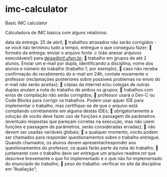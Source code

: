 # imc-calculator
Basic IMC calculator


Cálculadora de IMC básica com alguns relatórios:

data da entrega: 25 de abril;
 trabalhos atrasados não serão corrigidos - se você não terminou tudo a tempo, entregue o que
conseguiu fazer;
 formato da entrega: enviar o arquivo fonte .c (não anexar arquivos executáveis!) para
deise@inf.ufsm.br;
 trabalho em grupos de até 2 alunos. Enviar um e-mail por dupla, identificando a disciplina, nome
dos alunos e número do trabalho (trabalho 1, por exemplo);
 caso não receba confirmação do recebimento do e-mail em 24h, contate novamente o professor
(reclamações posteriores sobre possíveis problemas no envio do e-mail não serão aceitas);
 cópias da internet e/ou colegas de outras duplas anulam a nota do trabalho de ambos os grupos;
 trabalhos com erros de compilação não serão corrigidos;
 professor usará o Dev-C ou Code Blocks para corrigir os trabalhos. Podem usar qquer IDE para
implementar o trabalho, mas certifique-se de que o arquivo está compilando corretamente em
alguma destas IDEs;
 obrigatoriamente a solução de vocês deve fazer uso de funções e passagem de parâmetros
(eventuais respostas que pareçam corretas na execução, mas não usem funções e passagem de
parâmetros, serão consideradas erradas);
 não devem ser usadas variáveis globais;
 a qualquer momento, vocês podem ser chamados para responder questionamentos sobre o trabalho
entregue. Quando chamados, os alunos devem apresentar/responder aos questionamentos do
professor, os quais farão parte da nota do trabalho;
 juntamente com o trabalho deve ser entregue um arquivo readme.txt que descreve brevemente o
que foi implementado e o que não foi implementado do enunciado do trabalho;
 peso do trabalho: verificar no site da disciplina em “Avaliação”;
